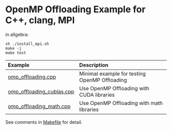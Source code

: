 # OpenMP Offloading Example for C++, clang, MPI

in allgebra:
```
sh ./install_mpi.sh
make -j
make test
```

|Example                                                 | Description                                   |
|:-------------------------------------------------------|:----------------------------------------------|
|[omp_offloading.cpp](./omp_offloading.cpp)              | Minimal example for testing OpenMP Offloading |
|[omp_offloading_cublas.cpp](./omp_offloading_cublas.cpp)| Use OpenMP Offloading with CUDA libraries     |
|[omp_offloading_math.cpp](./omp_offloading_math.cpp)    | Use OpenMP Offloading with math libraries     |

See comments in [Makefile](./Makefile) for detail.
